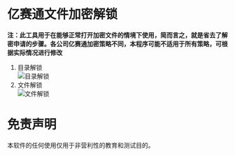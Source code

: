 # 亿赛通文件加密解锁
**注：此工具用于在能够正常打开加密文件的情境下使用，简而言之，就是省去了解密申请的步骤。各公司亿赛通加密策略不同，本程序可能不适用于所有策略，可根据实际情况进行修改**  

1. 目录解锁  
![目录解锁](https://github.com/zhang00lei/YiSaiTongUnlock/blob/main/%E5%8A%A8%E7%94%BB-1.gif)
2. 文件解锁  
![文件解锁](https://github.com/zhang00lei/YiSaiTongUnlock/blob/main/%E5%8A%A8%E7%94%BB1-1.gif)  

# 免责声明
本软件的任何使用仅用于非营利性的教育和测试目的。